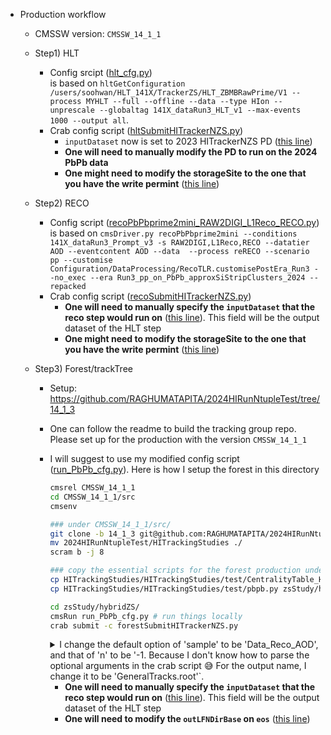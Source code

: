 - Production workflow
  - CMSSW version: `CMSSW_14_1_1`
  - Step1) HLT
    - Config srcipt ([hlt_cfg.py](hlt_cfg.py))  
      is based on `hltGetConfiguration /users/soohwan/HLT_141X/TrackerZS/HLT_ZBMBRawPrime/V1 --process MYHLT --full --offline --data --type HIon --unprescale --globaltag 141X_dataRun3_HLT_v1 --max-events 1000 --output all`.
    - Crab config script ([hltSubmitHITrackerNZS.py](hltSubmitHITrackerNZS.py))
      - `inputDataset` now is set to 2023 HITrackerNZS PD ([this line](hltSubmitHITrackerNZS.py#L23))
      - **One will need to manually modify the PD to run on the 2024 PbPb data**
      - **One might need to modify the storageSite to the one that you have the write permint** ([this line](hltSubmitHITrackerNZS.py#L36))

  - Step2) RECO
    - Config script ([recoPbPbprime2mini_RAW2DIGI_L1Reco_RECO.py](recoPbPbprime2mini_RAW2DIGI_L1Reco_RECO.py))  
      is based on `cmsDriver.py recoPbPbprime2mini --conditions 141X_dataRun3_Prompt_v3 -s RAW2DIGI,L1Reco,RECO --datatier AOD --eventcontent AOD --data  --process reRECO --scenario pp --customise Configuration/DataProcessing/RecoTLR.customisePostEra_Run3 --no_exec --era Run3_pp_on_PbPb_approxSiStripClusters_2024 --repacked`
    - Crab config script ([recoSubmitHITrackerNZS.py](recoSubmitHITrackerNZS.py))
      - **One will need to manually specify the `inputDataset` that the reco step would run on** ([this line](recoSubmitHITrackerNZS.py#L23)). This field will be the output dataset of the HLT step
      - **One might need to modify the storageSite to the one that you have the write permint** ([this line](recoSubmitHITrackerNZS.py#L34))
    
  - Step3) Forest/trackTree
    - Setup: https://github.com/RAGHUMATAPITA/2024HIRunNtupleTest/tree/14_1_3
    - One can follow the readme to build the tracking group repo. Please set up for the production with the version `CMSSW_14_1_1`
    - I will suggest to use my modified config script ([run_PbPb_cfg.py](run_PbPb_cfg.py)).
      Here is how I setup the forest in this directory
      ```bash
      cmsrel CMSSW_14_1_1
      cd CMSSW_14_1_1/src
      cmsenv

      ### under CMSSW_14_1_1/src/
      git clone -b 14_1_3 git@github.com:RAGHUMATAPITA/2024HIRunNtupleTest.git .
      mv 2024HIRunNtupleTest/HITrackingStudies ./
      scram b -j 8

      ### copy the essential scripts for the forest production under the zsStudy/hybridZS/ folder
      cp HITrackingStudies/HITrackingStudies/test/CentralityTable_HFtowers200_DataPbPb_periHYDJETshape_run3v1302x04_offline_Nominal.db zsStudy/hybridZS/ 
      cp HITrackingStudies/HITrackingStudies/test/pbpb.py zsStudy/hybridZS/

      cd zsStudy/hybridZS/
      cmsRun run_PbPb_cfg.py # run things locally
      crab submit -c forestSubmitHITrackerNZS.py
      ```  
      
      <details>
        <summary> I change the default option of 'sample' to be 'Data_Reco_AOD', and that of 'n' to be '-1. Because I don't know how to parse the optional arguments in the crab script 😅
      For the output name, I change it to be 'GeneralTracks.root'`. </summary>
        <img width="1020" alt="截圖 2024-11-06 12 42 16" src="https://github.com/user-attachments/assets/9e2efafa-5bed-45da-9140-6c62ace39472">
      </details>
      
      - **One will need to manually specify the `inputDataset` that the reco step would run on** ([this line](forestSubmitHITrackerNZS#L38)). This field will be the output dataset of the HLT step
      - **One will need to modify the `outLFNDirBase` on `eos`** ([this line](forestSubmitHITrackerNZS#L53))

